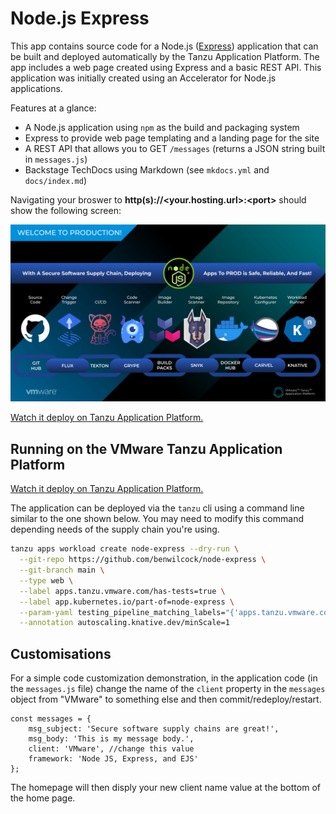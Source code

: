 # Node.js Express

This app contains source code for a Node.js ([Express](https://expressjs.com/)) application that can be built and deployed automatically by the Tanzu Application Platform. The app includes a web page created using Express and a basic REST API. This application was initially created using an Accelerator for Node.js applications.

Features at a glance:

* A Node.js application using `npm` as the build and packaging system
* Express to provide web page templating and a landing page for the site
* A REST API that allows you to GET `/messages` (returns a JSON string built in `messages.js`)
* Backstage TechDocs using Markdown (see `mkdocs.yml` and `docs/index.md`)

Navigating your broswer to **http(s)://&lt;your.hosting.url&gt;:&lt;port&gt;** should show the following screen:

![supply chain diagram](https://github.com/benwilcock/node-express/raw/main/public/img/tap-into-prod.png "Composable and Modular - TAP Supply Chains")

[Watch it deploy on Tanzu Application Platform.](https://via.vmw.com/tap-node-sc)

## Running on the VMware Tanzu Application Platform

[Watch it deploy on Tanzu Application Platform.](https://via.vmw.com/tap-node-sc)

The application can be deployed via the `tanzu` cli using a command line similar to the one shown below. You may need to modify this command depending needs of the supply chain you're using.

```bash
tanzu apps workload create node-express --dry-run \
  --git-repo https://github.com/benwilcock/node-express \
  --git-branch main \
  --type web \
  --label apps.tanzu.vmware.com/has-tests=true \
  --label app.kubernetes.io/part-of=node-express \
  --param-yaml testing_pipeline_matching_labels="{'apps.tanzu.vmware.com/pipeline':'test', 'apps.tanzu.vmware.com/language':'nodejs'}" \
  --annotation autoscaling.knative.dev/minScale=1
```

## Customisations

For a simple code customization demonstration, in the application code (in the `messages.js` file) change the name of the `client` property in the `messages` object from "VMware" to something else and then commit/redeploy/restart.

```nodejs
const messages = {
    msg_subject: 'Secure software supply chains are great!',
    msg_body: 'This is my message body.',
    client: 'VMware', //change this value
    framework: 'Node JS, Express, and EJS'
};
```

The homepage will then disply your new client name value at the bottom of the home page.